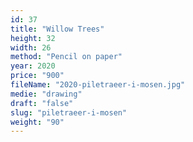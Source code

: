 ```yaml
---
id: 37
title: "Willow Trees"
height: 32
width: 26
method: "Pencil on paper"
year: 2020
price: "900"
fileName: "2020-piletraeer-i-mosen.jpg"
medie: "drawing"
draft: "false"
slug: "piletraeer-i-mosen"
weight: "90"
---
```

